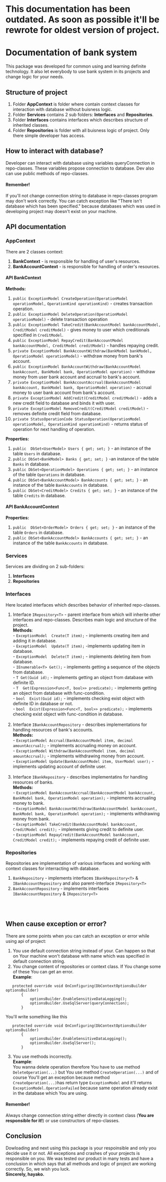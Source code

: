 # This documentation has been outdated. As soon as possible it'll be rewrote for oldest version of project.
# Documentation of bank system
This package was developed for common using and learning definite technology.
It also let everybody to use bank system in its projects and change logic for your needs.

## Structure of project

 1. Folder **AppContext** is folder where contain context classes for interaction with database without buisness logic.
 5. Folder **Services** contains 2 sub folders: **Interfaces** and **Repositories**.
 6. Folder **Interfaces** contains interfaces which describes structure of inherited classes.
 7. Folder **Repositories** is folder with all buisness logic of project. Only there simple developer has access.

## How to interact with database?
Developer can interact with database using variables queryConnection in repo-classes. These variables propose connection to database. Dev also can use public methods of repo-classes.
#### Remember!
If you'll not change connection string to database in repo-classes program may don't work correctly.
You can catch exception like "There isn't database which has been specified." because databases which was used in developing project may doesn't exist on your machine.

## API documentation
### AppContext
There are 2 classes context:

 1. **BankContext** - is responsible for handling of user's resources.
 2. **BankAccountContext** - is responsible for handling of order's resources.


#### API BankContext

**Methods:**
 1. `public ExceptionModel CreateOperation(OperationModel operationModel,`     						     `OperationKind operationKind)` - creates transaction operation.
 2. `public ExceptionModel DeleteOperation(OperationModel operationModel)` - delete transaction operation
 3. `public ExceptionModel TakeCredit(BankAccountModel bankAccountModel, CreditModel creditModel)` - gives money to user which creditionals specified in `CreditModel`.
 4. `public ExceptionModel RepayCredit(BankAccountModel bankAccountModel, CreditModel creditModel)` - handles repaying credit.
 5. `private ExceptionModel BankAccountWithdraw(BankModel bankModel, OperationModel operationModel)` - withdraw money from bank's account.
 6. `public ExceptionModel BankAccountWithdraw(BankAccountModel bankAccount, BankModel bank, OperationModel operation)` - withdraw money from user bank account and accrual to bank's account.
 7. `private ExceptionModel BankAccountAccrual(BankAccountModel bankAccount, BankModel bank, OperationModel operation)` - accrual money to user bank account from bank's account.
 8. `private ExceptionModel AddCredit(CreditModel creditModel)` - adds a new credit field to database and binds it with user.
 9. `private ExceptionModel RemoveCredit(CreditModel creditModel)` - removes definite credit field from database.
 10. `private StatusOperationCode StatusOperation(OperationModel operationModel, OperationKind operationKind)` - returns status of operation for next handling of operation.

**Properties:**

 1. `public  DbSet<UserModel> Users { get; set; }` - an instance of the table `Users` in database.
 2. `public DbSet<BankModel> Banks { get; set; }` -an instance of the table `Banks` in database.
 3. `public DbSet<OperationModel> Operations { get; set; }` - an instance of the table `Operations` in database.
 4. `public DbSet<BankAccountModel> BankAccounts { get; set; }` - an instance of the table `BankAccounts` in database.
 5. `public DbSet<CreditModel> Credits { get; set; }` - an instance of the table `Credits` in database.
 
#### API BankAccountContext
**Properties:**

 1. `public  DbSet<OrderModel> Orders { get; set; }` - an instance of the table `Orders` in database.
 2. `public DbSet<BankAccountModel> BankAccounts { get; set; }` - an instance of the table `BankAccounts` in database.

### Services
Services are dividing on 2 sub-folders:

 1. **Interfaces**
 2. **Repositories**

### Interfaces
Here located interfaces which describes behavior of inherited repo-classes.
 1. Interface `IRepository<T>` - parent interface from which will inherite other interfaces and repo-classes. Describes main logic and structure of the project.<br>**Methods**:  <br>- `ExceptionModel  Create(T item);` - implements creating item and adding it in database. <br>- `ExceptionModel  Update(T item);` -implements updating item in database.<br>- `ExceptionModel  Delete(T item);` - implements deleting item from database.<br>- `IEnumerable<T> Get();` - implements getting a sequence of the objects from database.<br>- `T Get(Guid id);` - implements getting an object from database with definite ID.<br> - `T  Get(Expression<Func<T, bool>> predicate);` - implements getting an object from database with func-condition.<br>- `bool  Exist(Guid id);` - implements checking exist object with definite ID in database or not.<br>- `bool  Exist(Expression<Func<T, bool>> predicate);` - implements checking exist object with func-condition in database.<br><br>
 2. Interface `IBankAccountRepository` - describes implementations for handling   resources of bank's accounts.<br>**Methods:**<br>- `ExceptionModel Accrual(BankAccountModel item, decimal amountAccrual);` - implements accrualing money on account.<br>- `ExceptionModel Withdraw(BankAccountModel item, decimal amountAccrual);` - implements withdrawing money from account.<br>- `ExceptionModel Update(BankAccountModel item, UserModel user);` - implements updating account of definite user.<br><br>
 3. Interface `IBankRepository` - describes implementatins for handling resources of banks.<br>**Methods:**<br>- `ExceptionModel BankAccountAccrual(BankAccountModel bankAccount, BankModel bank, OperationModel operation);` - implements accrualing money to bank.<br>- `ExceptionModel BankAccountWithdraw(BankAccountModel bankAccount, BankModel bank, OperationModel operation);` - implements withdrawing money from bank.<br>- `ExceptionModel TakeCredit(BankAccountModel bankAccount, CreditModel credit);` - implements giving credit to definite user.<br>- `ExceptionModel RepayCredit(BankAccountModel bankAccount, CreditModel credit);` - implements repaying credit of definite user.


### Repositories
Repositories are implementation of various interfaces and working with context classes for interracting with database. 

 1. `BankRepository` - implements interfaces `IBankRepository<T>` & `IBankAccountRepository` and also parent-interface `IRepository<T>`
 2. `BankAccountRepository` - implements interfaces <br>`IBankAccountRepository` & `IRepository<T>`
 
<br><br>

## When cause exception or error?
There are some points when you can catch an exception or error while using api of project:

 1. You use default connection string instead of your. Can happen so that on Your machine won't database with name which was specified in default connection string.
 2. You change content of repositories or context class. If You change some of these You can get an error. <br> **Example**: <br> 
 ````
    protected override void OnConfiguring(DbContextOptionsBuilder optionsBuilder)
        {
            optionsBuilder.EnableSensitiveDataLogging();
            optionsBuilder.UseSqlServer(queryConnection);
        }
````
 You'll write something like this
 ````
    protected override void OnConfiguring(DbContextOptionsBuilder optionsBuilder)
        {
            optionsBuilder.EnableSensitiveDataLogging();
            optionsBuilder.UseSqlServer();
        }
````
 3. You use methods incorrectly. <br> **Example**:<br> You wanna delete operation therefore You have to use method `DeleteOperation(...)` but You use method `CreateOperation(...)`  and of course You'll get an exception because method `CreateOperation(...)`has return type `ExceptionModel` and it'll returns `ExceptionModel.OperationFailed` because same operation already exist in the database which You are using.

#### **Remember!**
Always change connection string either directly in context class (**You are responsible for it!**) or use constructors of repo-classes.

## Conclusion

Dowloading and next using this package is your respoinsible and only you decide use it or not. All exceptions and crashes of your projects is responsible on you. We was tested our product in many tests and have a conclusion in which says that all methods and logic of project are working correctly. So, we wish you luck.<br>
**Sincerely, hayako.**
